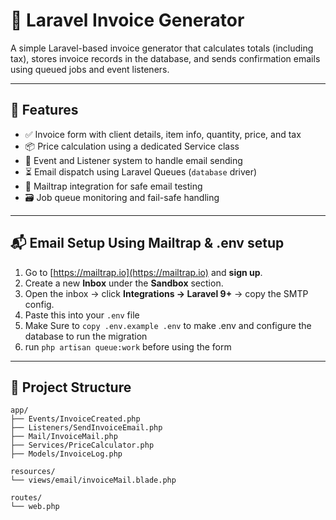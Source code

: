 # 🧾 Laravel Invoice Generator

A simple Laravel-based invoice generator that calculates totals (including tax), stores invoice records in the database, and sends confirmation emails using queued jobs and event listeners.

---

## 🚀 Features

- ✅ Invoice form with client details, item info, quantity, price, and tax
- 📦 Price calculation using a dedicated Service class
- 🧠 Event and Listener system to handle email sending
- ⏳ Email dispatch using Laravel Queues (`database` driver)
- 📨 Mailtrap integration for safe email testing
- 🗃️ Job queue monitoring and fail-safe handling

---

## 📬 Email Setup Using Mailtrap & .env setup

1. Go to [https://mailtrap.io](https://mailtrap.io) and **sign up**.
2. Create a new **Inbox** under the **Sandbox** section.
3. Open the inbox → click **Integrations → Laravel 9+** → copy the SMTP config.
4. Paste this into your `.env` file
5. Make Sure to `copy .env.example .env` to make .env and configure the database to run the migration
6. run `php artisan queue:work` before using the form 
---

## 📂 Project Structure

```text
app/
├── Events/InvoiceCreated.php
├── Listeners/SendInvoiceEmail.php
├── Mail/InvoiceMail.php
├── Services/PriceCalculator.php
├── Models/InvoiceLog.php

resources/
└── views/email/invoiceMail.blade.php

routes/
└── web.php
